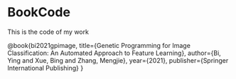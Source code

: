 # BookCode

This is the code of my work


@book{bi2021gpimage,
	title={Genetic Programming for Image Classification: An Automated Approach to Feature Learning},
	author={Bi, Ying and Xue, Bing and Zhang, Mengjie},
	year={2021},
	publisher={Springer International Publishing}
}
